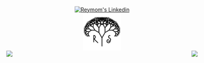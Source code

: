 <div id="badges" align="center">
  <a href="https://www.linkedin.com/in/ramon-marc-garcia-seuma/">
    <img align="center" alt="Reymom's Linkedin" width="22px" src="https://raw.githubusercontent.com/peterthehan/peterthehan/master/assets/linkedin.svg" />
  </a>
</div>
<div align="center">
<img align="center" src="https://github.com/reymom/reymon_blog/blob/master/frontend/react_app/src/assets/images/reymon-logo.png"/>
</div>

<a href="https://github.com/anuraghazra/convoychat">
  <img align="left" src="https://github-readme-stats.vercel.app/api/top-langs/?username=reymom&count_private=true&hide=jupyter%20notebook,css,shell,javascript,html,roff,mako&layout=compact&count_private=true&theme=tokyonight&langs_count=8" />
</a>
<a href="#">
<a href="https://github.com/anuraghazra/github-readme-stats">
  <img align="right" src="https://github-readme-stats.vercel.app/api?username=reymom&count_private=true&include_all_commits=true&hide=prs,issues,contribs&theme=gruvbox&show_icons=true&line_height=45&card_width=50&exclude_repo=github-readme-stats" />
</a>
